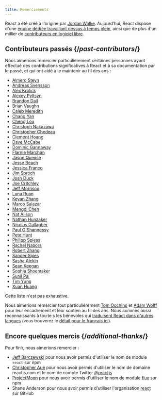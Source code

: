 ```yaml
---
title: Remerciements
---
```


<Intro>

React a été créé à l'origine par [Jordan Walke](https://github.com/jordwalke). Aujourd'hui, React dispose d'une [équipe dédiée travaillant dessus à temps plein](/community/team), ainsi que de plus d'un millier de [contributeurs en logiciel libre](https://github.com/facebook/react/blob/main/AUTHORS).

</Intro>

## Contributeurs passés {/*past-contributors*/}

Nous aimerions remercier particulièrement certaines personnes ayant effectué des contributions significatives à React et à sa documentation par le passé, et qui ont aidé à le maintenir au fil des ans :

* [Almero Steyn](https://github.com/AlmeroSteyn)
* [Andreas Svensson](https://github.com/syranide)
* [Alex Krolick](https://github.com/alexkrolick)
* [Alexey Pyltsyn](https://github.com/lex111)
* [Brandon Dail](https://github.com/aweary)
* [Brian Vaughn](https://github.com/bvaughn)
* [Caleb Meredith](https://github.com/calebmer)
* [Chang Yan](https://github.com/cyan33)
* [Cheng Lou](https://github.com/chenglou)
* [Christoph Nakazawa](https://github.com/cpojer)
* [Christopher Chedeau](https://github.com/vjeux)
* [Clement Hoang](https://github.com/clemmy)
* [Dave McCabe](https://github.com/davidmccabe)
* [Dominic Gannaway](https://github.com/trueadm)
* [Flarnie Marchan](https://github.com/flarnie)
* [Jason Quense](https://github.com/jquense)
* [Jesse Beach](https://github.com/jessebeach)
* [Jessica Franco](https://github.com/Jessidhia)
* [Jim Sproch](https://github.com/jimfb)
* [Josh Duck](https://github.com/joshduck)
* [Joe Critchley](https://github.com/joecritch)
* [Jeff Morrison](https://github.com/jeffmo)
* [Luna Ruan](https://github.com/lunaruan)
* [Keyan Zhang](https://github.com/keyz)
* [Marco Salazar](https://github.com/salazarm)
* [Mengdi Chen](https://github.com/mondaychen)
* [Nat Alison](https://github.com/tesseralis)
* [Nathan Hunzaker](https://github.com/nhunzaker)
* [Nicolas Gallagher](https://github.com/necolas)
* [Paul O'Shannessy](https://github.com/zpao)
* [Pete Hunt](https://github.com/petehunt)
* [Philipp Spiess](https://github.com/philipp-spiess)
* [Rachel Nabors](https://github.com/rachelnabors)
* [Robert Zhang](https://github.com/robertzhidealx)
* [Sander Spies](https://github.com/sanderspies)
* [Sasha Aickin](https://github.com/aickin)
* [Sean Keegan](https://github.com/seanryankeegan)
* [Sophia Shoemaker](https://github.com/mrscobbler)
* [Sunil Pai](https://github.com/threepointone)
* [Tim Yung](https://github.com/yungsters)
* [Xuan Huang](https://github.com/huxpro)

Cette liste n'est pas exhaustive.

Nous aimerions remercier tout particulièrement [Tom Occhino](https://github.com/tomocchino) et [Adam Wolff](https://github.com/wolffiex) pour leur encadrement et leur soutien au fil des ans. Nous sommes aussi reconnaissants à tou·te·s les bénévoles qui [traduisent React dans d'autres langues](https://translations.react.dev/) (vous trouverez le [détail pour le français ici](https://github.com/reactjs/fr.react.dev/blob/main/TRANSLATORS.md)).

## Encore quelques mercis {/*additional-thanks*/}

Pour finir, nous aimerions remercier :

* [Jeff Barczewski](https://github.com/jeffbski) pour nous avoir permis d'utiliser le nom de module `react` sur npm
* [Christopher Aue](https://christopheraue.net/) pour nous avoir permis d'utiliser le nom de domaine reactjs.com et le nom de compte Twitter [@reactjs](https://twitter.com/reactjs)
* [ProjectMoon](https://github.com/ProjectMoon) pour nous avoir permis d'utiliser le nom de module [flux](https://www.npmjs.com/package/flux) sur npm
* Shane Anderson pour nous avoir permis d'utiliser l'organisation [react](https://github.com/react) sur GitHub
